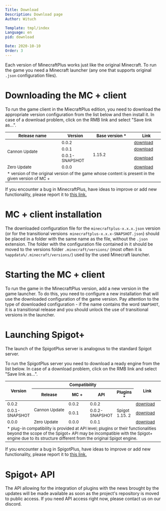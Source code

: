 ```yaml
---
Title: Download
Description: Download page
Author: Wituch

Template: tmpl/index
Language: en
pid: download

Date: 2020-10-10
Order: 3
---
```


<style>
table {
    width: 100%;
    font-size: 10pt;
}
th, td {
    vertical-align: middle;
}
</style>

Each version of MinecraftPlus works just like the original Minecraft. To run the game you need a Minecraft launcher (any one that supports original `.json` configuration files).

# Downloading the MC + client

To run the game client in the MiecraftPlus edition, you need to download the appropriate version configuration from the list below and then install it.
In case of a download problem, click on the RMB link and select "Save link as...".

<table>
    <colgroup>
        <col style = "width: 35%">
        <col style = "width: auto">
        <col style = "width: 100pt">
        <col style = "width: 70pt">
    </colgroup>
    <thead> <tr> <th> Release name </th> <th> Version </th> <th> Base version * </th> <th> Link </th> </tr> </thead>
    <tbody>
      <tr>
        <td rowspan = "3"> Cannon Update </td>
        <td> 0.0.2 </td> <td rowspan = "4"> 1.15.2 </td>
        <td> <a download href="%assets_url%/downloads/minecraft/minecraftplus-0.0.2.json"> download </a> </td>
      </tr>
      <tr>
        <td> 0.0.1 </td>
        <td> <a download href="%assets_url%/downloads/minecraft/minecraftplus-0.0.1.json"> download </a> </td>
      </tr>
      <tr>
        <td> 0.0.1-SNAPSHOT </td>
        <td> <a download href="%assets_url%/downloads/minecraft/minecraftplus-0.0.1-SNAPSHOT.json"> download </a> </td>
      </tr>
      <tr>
        <td> Zero Update </td>
        <td> 0.0.0 </td>
        <td> <a download href="%assets_url%/downloads/minecraft/minecraftplus-0.0.0.json"> download </a> </td>
      </tr>
      <tr> <td colspan = "4"> * version of the original version of the game whose content is present in the given version of MC + </td> </tr>
    </tbody>
</table>

If you encounter a bug in MinecraftPlus, have ideas to improve or add new functionality, please report it to <a href="https://bitbucket.org/minecraftplus/minecraftplus/issues" target="_blank"> this link. </a>

# MC + client installation

The downloaded configuration file for the `minecraftplus-x.x.x.json` version (or for the transitional versions` minecraftplus-x.x.x-SNAPSHOT.json`) should be placed in a folder with the same name as the file, without the `.json` extension.
The folder with the configuration file contained in it should be moved to the versions folder `.minecraft/versions/` (most often it is `%appdata%/.minecraft/versions/`) used by the used Minecraft launcher.

# Starting the MC + client

To run the game in the MinecraftPlus version, add a new version in the game launcher. To do this, you need to configure a new installation that will use the downloaded configuration of the game version.
Pay attention to the type of downloaded configuration - if the name contains the word `SNAPSHOT`, it is a transitional release and you should unlock the use of transitional versions in the launcher.

# Launching Spigot+

The launch of the SpigotPlus server is analogous to the standard Spigot server.

To run the SpigotPlus server you need to download a ready engine from the list below.
In case of a download problem, click on the RMB link and select "Save link as...".

<table>
    <colgroup>
        <col style = "width: auto">
        <col style = "width: 100pt">
        <col style = "width: 60pt">
        <col style = "width: auto">
        <col style = "width: auto">
        <col style = "width: 70pt">
    </colgroup>
    <thead>
        <tr> <th rowspan = "2"> Version </th> <th colspan = "4"> Compatibility </th> <th rowspan = "2"> Link </th> </tr>
        <tr> <th> Release </th> <th> MC + </th> <th> API </th> <th> Plugins * </th> </tr>
    </thead>
    <tbody>
      <tr>
        <td> 0.0.2 </td>
        <td rowspan = "2"> Cannon Update </td> <td> 0.0.2 </td> <td> 0.0.2 </td> <td rowspan = "3" colspan = "1"> Spigot 1.15. 2 </td>
        <td> <a download href="%assets_url%/downloads/spigotplus/spigotplus-0.0.2.jar"> download </a> </td>
      </tr>
      <tr>
        <td> 0.0.1-SNAPSHOT </td>
        <td> 0.0.1 </td> <td> 0.0.2-SNAPSHOT </td>
        <td> <a download href="%assets_url%/downloads/spigotplus/spigotplus-0.0.1-SNAPSHOT.jar"> download </a> </td>
      </tr>
      <tr>
        <td> 0.0.0 </td>
        <td> Zero Update </td> <td> 0.0.0 </td> <td> 0.0.1 </td>
        <td> <a download href="%assets_url%/downloads/spigotplus/spigotplus-0.0.0.jar"> download </a> </td>
      </tr>
      <tr><td colspan = "6">* plug-in compatibility is provided at API level; plugins or their functionalities beyond the scope of the Spigot+ API may be incompatible with the Spigot+ engine due to its structure different from the original Spigot engine.</td></tr>
    </tbody>
</table>

If you encounter a bug in SpigotPlus, have ideas to improve or add new functionality, please report it to <a href="https://bitbucket.org/minecraftplus/spigotplus/issues" target="_blank">this link.</a>

# Spigot+ API

The API allowing for the integration of plugins with the news brought by the updates will be made available as soon as the project's repository is moved to public access.
If you need API access right now, please contact us on our discord.
